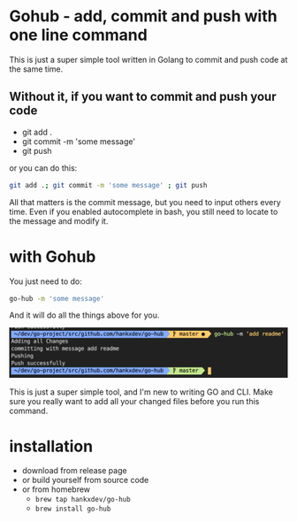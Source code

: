 # Gohub - add, commit and push with one line command

This is just a super simple tool written in Golang to commit and push code at the same time.


## Without it, if you want to commit and push your code

- git add . 
- git commit -m 'some message'
- git push

or you can do this:
```bash
git add .; git commit -m 'some message' ; git push
```


All that matters is the commit message, but you need to input others every time. Even if you enabled autocomplete in bash, you still need to locate to the message and modify it.

# with Gohub

You just need to do:

```bash
go-hub -m 'some message'
```

And it will do all the things above for you.

<img src="./go-hub.png">


This is just a super simple tool, and I'm new to writing GO and CLI. Make sure you really want to add all your changed files before you run this command.


# installation
  
- download from release page
- or build yourself from source code
- or from homebrew
  - `brew tap hankxdev/go-hub`
  - `brew install go-hub`

